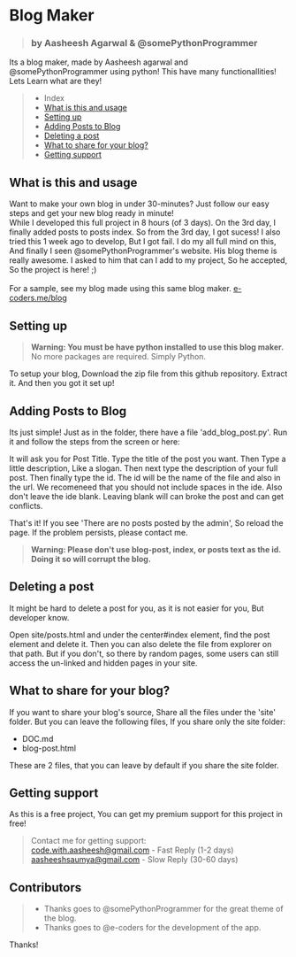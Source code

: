 # Blog Maker
> ### by Aasheesh Agarwal & @somePythonProgrammer
Its a blog maker, made by Aasheesh agarwal and @somePythonProgrammer using python! This have many functionallities! Lets Learn what are they!
<br>

> * Index
> * <a href="#">What is this and usage</a>
> * <a href="#">Setting up</a>
> * <a href="#">Adding Posts to Blog</a>
> * <a href="#">Deleting a post</a>
> * <a href="#">What to share for your blog?</a>
> * <a href="#">Getting support</a>

## What is this and usage
Want to make your own blog in under 30-minutes? Just follow our easy steps and get your new blog ready in minute!<br>
While I developed this full project in 8 hours (of 3 days). On the 3rd day, I finally added posts to posts index. So from the 3rd day, I got sucess! I also tried this 1 week ago to develop, But I got fail. I do my all full mind on this, And finally I seen @somePythonProgrammer's website. His blog theme is really awesome. I asked to him that can I add to my project, So he accepted, So the project is here! ;)<br>
<br>For a sample, see my blog made using this same blog maker. <a href="//e-coders.me/blog" target="_blank">e-coders.me/blog</a>

## Setting up
> **Warning: You must be have python installed to use this blog maker.**<br>
> No more packages are required. Simply Python.


To setup your blog, Download the zip file from this github repository. Extract it. And then you got it set up!

## Adding Posts to Blog
Its just simple! Just as in the folder, there have a file 'add_blog_post.py'. Run it and follow the steps from the screen or here:

It will ask you for Post Title. Type the title of the post you want. Then Type a little description, Like a slogan. Then next type the description of your full post. Then finally type the id. The id will be the name of the file and also in the url. We recomeneed that you should not include spaces in the ide. Also don't leave the ide blank. Leaving blank will can broke the post and can get conflicts.

That's it! If you see 'There are no posts posted by the admin', So reload the page. If the problem persists, please contact me.

> **Warning: Please don't use blog-post, index, or posts text as the id. Doing it so will corrupt the blog.**


## Deleting a post
It might be hard to delete a post for you, as it is not easier for you, But developer know.

Open site/posts.html and under the center#index element, find the post element and delete it. Then you can also delete the file from explorer on that path. But if you don't, so there by random pages, some users can still access the un-linked and hidden pages in your site.

## What to share for your blog?
If you want to share your blog's source, Share all the files under the 'site' folder. But you can leave the following files, If you share only the site folder:
* DOC.md
* blog-post.html

These are 2 files, that you can leave by default if you share the site folder.

## Getting support
As this is a free project, You can get my premium support for this project in free!

> Contact me for getting support:<br>
> code.with.aasheesh@gmail.com - Fast Reply (1-2 days)<br>
> aasheeshsaumya@gmail.com - Slow Reply (30-60 days)

## Contributors
> * Thanks goes to @somePythonProgrammer for the great theme of the blog.<br>
> * Thanks goes to @e-coders for the development of the app.

Thanks!
